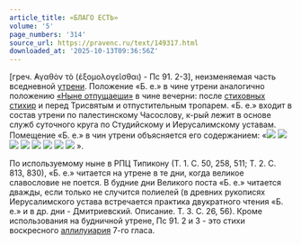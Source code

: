 ```yaml
---
article_title: «БЛАГО ЕСТЬ»
volume: '5'
page_numbers: '314'
source_url: https://pravenc.ru/text/149317.html
downloaded_at: '2025-10-13T09:36:56Z'
---
```


[греч. ̓Αγαθὸν τὸ (ἐξομολογεῖσθαι) - Пс 91. 2-3], неизменяемая часть вседневной [утрени](https://pravenc.ru/text/Утреня.html). Положение «Б. е.» в чине утрени аналогично положению [«Ныне отпущаеши»](<https://pravenc.ru/text/ Ныне отпущаеши .html>) в чине вечерни: после [стиховных стихир](<https://pravenc.ru/text/стиховных стихир.html>) и перед Трисвятым и отпустительным тропарем. «Б. е.» входит в состав утрени по палестинскому Часослову, к-рый лежит в основе служб суточного круга по Студийскому и Иерусалимскому уставам. Помещение «Б. е.» в чин утрени объясняется его содержанием: «![](<https://pravenc.ru/char/26526/xc1xeb7xe3xee /image.png>) ![](<https://pravenc.ru/char/26526/ g5xf1xf2xfc /image.png>) ![](<https://pravenc.ru/char/26526/ xe83xf1xefxeexe2xfd1xe4xe0xf2xe8xf1xff /image.png>) ![](<https://pravenc.ru/char/26526/ xe3xe49xe5xe2xe8,... /image.png>) ![](<https://pravenc.ru/char/26526/ xe2xeexe7xe2xfdxf9xe01xf2xe8 /image.png>) ![](<https://pravenc.ru/char/26526/ xe7xe0xf31xf2xf0xe0 /image.png>) ![](<https://pravenc.ru/char/26526/ xecxeb9xf2xfc /image.png>) ![](<https://pravenc.ru/char/26526/ xf2xe2xeexfe2.../image.png>) ».

По используемому ныне в РПЦ Типикону (Т. 1. С. 50, 258, 511; Т. 2. С. 813, 830), «Б. е.» читается на утрене в те дни, когда великое славословие не поется. В будние дни Великого поста «Б. е.» читается дважды, если только не случится полиелей (в древних рукописях Иерусалимского устава встречается практика двукратного чтения «Б. е.» и в др. дни - Дмитриевский. Описание. Т. 3. С. 26, 56). Кроме использования на будничной утрене, Пс 91. 2 и 3 - это стихи воскресного [аллилуиария](https://pravenc.ru/text/аллилуиария.html) 7-го гласа.
